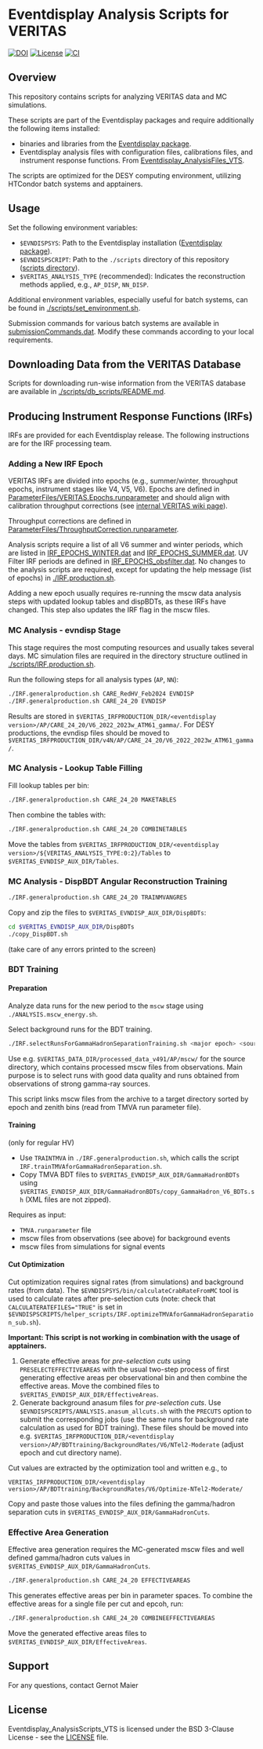 # Eventdisplay Analysis Scripts for VERITAS

[![DOI](https://zenodo.org/badge/307321978.svg)](https://zenodo.org/badge/latestdoi/307321978)
[![License](https://img.shields.io/badge/License-BSD_3--Clause-blue.svg)](https://github.com/VERITAS-Observatory/Eventdisplay_AnalysisScripts_VTS/blob/main/LICENSE)
[![CI](https://github.com/VERITAS-Observatory/Eventdisplay_AnalysisScripts_VTS/actions/workflows/CI.yml/badge.svg)](https://github.com/VERITAS-Observatory/Eventdisplay_AnalysisScripts_VTS/actions/workflows/CI.yml)

## Overview

This repository contains scripts for analyzing VERITAS data and MC simulations.

These scripts are part of the Eventdisplay packages and require additionally the following items installed:

- binaries and libraries from the [Eventdisplay package](https://github.com/VERITAS-Observatory/EventDisplay_v4).
- Eventdisplay analysis files with configuration files, calibrations files, and instrument response functions. From [Eventdisplay_AnalysisFiles_VTS](https://github.com/VERITAS-Observatory/Eventdisplay_AnalysisFiles_VTS).

The scripts are optimized for the DESY computing environment, utilizing HTCondor batch systems and apptainers.

## Usage

Set the following environment variables:

- `$EVNDISPSYS`: Path to the Eventdisplay installation ([Eventdisplay package](https://github.com/VERITAS-Observatory/EventDisplay_v4)).
- `$EVNDISPSCRIPT`: Path to the `./scripts` directory of this repository ([scripts directory](https://github.com/VERITAS-Observatory/Eventdisplay_AnalysisScripts_VTS/tree/main/scripts)).
- `$VERITAS_ANALYSIS_TYPE` (recommended): Indicates the reconstruction methods applied, e.g., `AP_DISP`, `NN_DISP`.

Additional environment variables, especially useful for batch systems, can be found in [./scripts/set_environment.sh](./scripts/set_environment.sh).

Submission commands for various batch systems are available in [submissionCommands.dat](./scripts/submissionCommands.dat). Modify these commands according to your local requirements.

## Downloading Data from the VERITAS Database

Scripts for downloading run-wise information from the VERITAS database are available in [./scripts/db_scripts/README.md](./scripts/db_scripts/README.md).

## Producing Instrument Response Functions (IRFs)

IRFs are provided for each Eventdisplay release. The following instructions are for the IRF processing team.

### Adding a New IRF Epoch

VERITAS IRFs are divided into epochs (e.g., summer/winter, throughput epochs, instrument stages like V4, V5, V6). Epochs are defined in [ParameterFiles/VERITAS.Epochs.runparameter](https://github.com/VERITAS-Observatory/Eventdisplay_AnalysisFiles_VTS/blob/main/ParameterFiles/VERITAS.Epochs.runparameter) and should align with calibration throughput corrections (see [internal VERITAS wiki page](https://veritas.sao.arizona.edu/wiki/Flux_Calibration_/_Energy_scale_2020)).

Throughput corrections are defined in [ParameterFiles/ThroughputCorrection.runparameter](https://github.com/VERITAS-Observatory/Eventdisplay_AnalysisFiles_VTS/blob/main/ParameterFiles/ThroughputCorrection.runparameter).

Analysis scripts require a list of all V6 summer and winter periods, which are listed in [IRF_EPOCHS_WINTER.dat](https://github.com/VERITAS-Observatory/Eventdisplay_AnalysisFiles_VTS/blob/main/IRF_EPOCHS_WINTER.dat) and [IRF_EPOCHS_SUMMER.dat](https://github.com/VERITAS-Observatory/Eventdisplay_AnalysisFiles_VTS/blob/main/IRF_EPOCHS_SUMMER.dat). UV Filter IRF periods are defined in [IRF_EPOCHS_obsfilter.dat](https://github.com/VERITAS-Observatory/Eventdisplay_AnalysisFiles_VTS/blob/main/IRF_EPOCHS_obsfilter.dat). No changes to the analysis scripts are required, except for updating the help message (list of epochs) in [./IRF.production.sh](https://github.com/VERITAS-Observatory/Eventdisplay_AnalysisScripts_VTS/blob/main/scripts/IRF.production.sh).

Adding a new epoch usually requires re-running the mscw data analysis steps with updated lookup tables and dispBDTs, as these IRFs have changed. This step also updates the IRF flag in the mscw files.

### MC Analysis - evndisp Stage

This stage requires the most computing resources and usually takes several days. MC simulation files are required in the directory structure outlined in [./scripts/IRF.production.sh](./scripts/IRF.production.sh).

Run the following steps for all analysis types (`AP`, `NN`):

```bash
./IRF.generalproduction.sh CARE_RedHV_Feb2024 EVNDISP
./IRF.generalproduction.sh CARE_24_20 EVNDISP
```

Results are stored in `$VERITAS_IRFPRODUCTION_DIR/<eventdisplay version>/AP/CARE_24_20/V6_2022_2023w_ATM61_gamma/`. For DESY productions, the evndisp files should be moved to `$VERITAS_IRFPRODUCTION_DIR/v4N/AP/CARE_24_20/V6_2022_2023w_ATM61_gamma/`.

### MC Analysis - Lookup Table Filling

Fill lookup tables per bin:

```bash
./IRF.generalproduction.sh CARE_24_20 MAKETABLES
```

Then combine the tables with:

```bash
./IRF.generalproduction.sh CARE_24_20 COMBINETABLES
```

Move the tables from `$VERITAS_IRFPRODUCTION_DIR/<eventdisplay version>/${VERITAS_ANALYSIS_TYPE:0:2}/Tables` to `$VERITAS_EVNDISP_AUX_DIR/Tables`.

### MC Analysis - DispBDT Angular Reconstruction Training

```bash
./IRF.generalproduction.sh CARE_24_20 TRAINMVANGRES
```

Copy and zip the files to `$VERITAS_EVNDISP_AUX_DIR/DispBDTs`:

```bash
cd $VERITAS_EVNDISP_AUX_DIR/DispBDTs
./copy_DispBDT.sh
```

(take care of any errors printed to the screen)

### BDT Training

#### Preparation

Analyze data runs for the new period to the `mscw` stage using `./ANALYSIS.mscw_energy.sh`.

Select background runs for the BDT training.

```bash
./IRF.selectRunsForGammaHadronSeparationTraining.sh <major epoch> <source mscw directory> <target mscw directory> <TMVA run parameter file (full path)>
```

Use e.g. `$VERITAS_DATA_DIR/processed_data_v491/AP/mscw/` for the source directory, which contains processed mscw files from observations. Main purpose is to select runs with good data quality and runs obtained from observations of strong gamma-ray sources.

This script links mscw files from the archive to a target directory sorted by epoch and zenith bins (read from TMVA run parameter file).

#### Training

(only for regular HV)

- Use `TRAINTMVA` in `./IRF.generalproduction.sh`, which calls the script `IRF.trainTMVAforGammaHadronSeparation.sh`.
- Copy TMVA BDT files to `$VERITAS_EVNDISP_AUX_DIR/GammaHadronBDTs` using `$VERITAS_EVNDISP_AUX_DIR/GammaHadronBDTs/copy_GammaHadron_V6_BDTs.sh` (XML files are not zipped).

Requires as input:

- `TMVA.runparameter` file
- mscw files from observations (see above) for background events
- mscw files from simulations for signal events

#### Cut Optimization

Cut optimization requires signal rates (from simulations) and background rates (from data). The `$EVNDISPSYS/bin/calculateCrabRateFromMC` tool is used to calculate rates after pre-selection cuts (note: check that  `CALCULATERATEFILES="TRUE"` is set in `$EVNDISPSCRIPTS/helper_scripts/IRF.optimizeTMVAforGammaHadronSeparation_sub.sh`).

**Important: This script is not working in combination with the usage of apptainers.**

1. Generate effective areas for *pre-selection cuts* using `PRESELECTEFFECTIVEAREAS` with the usual two-step process of first generating effective areas per observational bin and then combine the effective areas. Move the combined files to `$VERITAS_EVNDISP_AUX_DIR/EffectiveAreas`.
2. Generate background anasum files for *pre-selection cuts*. Use `$EVNDISPSCRIPTS/ANALYSIS.anasum_allcuts.sh` with the `PRECUTS` option to submit the corresponding jobs (use the same runs for background rate calculation as used for BDT training). These files should be moved into e.g. `$VERITAS_IRFPRODUCTION_DIR/<eventdisplay version>/AP/BDTtraining/BackgroundRates/V6/NTel2-Moderate` (adjust epoch and cut directory name).

Cut values are extracted by the optimization tool and written e.g., to

```console
VERITAS_IRFPRODUCTION_DIR/<eventdisplay version>/AP/BDTtraining/BackgroundRates/V6/Optimize-NTel2-Moderate/
```

Copy and paste those values into the files defining the gamma/hadron separation cuts in `$VERITAS_EVNDISP_AUX_DIR/GammaHadronCuts`.

### Effective Area Generation

Effective area generation requires the MC-generated mscw files and well defined gamma/hadron cuts values in `$VERITAS_EVNDISP_AUX_DIR/GammaHadronCuts`.

```bash
./IRF.generalproduction.sh CARE_24_20 EFFECTIVEAREAS
```

This generates effective areas per bin in parameter spaces. To combine the effective areas for a single file per cut and epcoh, run:

```bash
./IRF.generalproduction.sh CARE_24_20 COMBINEEFFECTIVEAREAS
```

Move the generated effective areas files to `$VERITAS_EVNDISP_AUX_DIR/EffectiveAreas`.

## Support

For any questions, contact Gernot Maier

## License

Eventdisplay_AnalysisScripts_VTS is licensed under the BSD 3-Clause License - see the [LICENSE](LICENSE) file.
